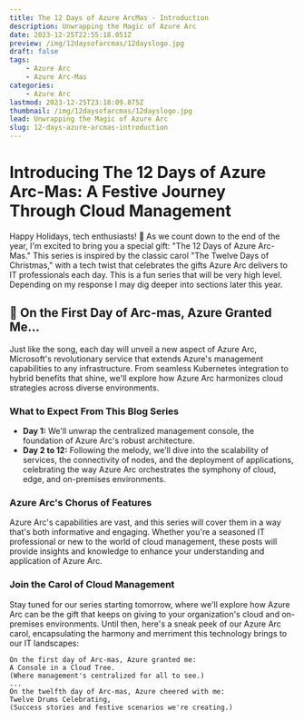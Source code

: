 ```yaml
---
title: The 12 Days of Azure ArcMas - Introduction
description: Unwrapping the Magic of Azure Arc
date: 2023-12-25T22:55:18.051Z
preview: /img/12daysofarcmas/12dayslogo.jpg
draft: false
tags:
    - Azure Arc
    - Azure Arc-Mas
categories:
    - Azure Arc
lastmod: 2023-12-25T23:18:09.875Z
thumbnail: /img/12daysofarcmas/12dayslogo.jpg
lead: Unwrapping the Magic of Azure Arc
slug: 12-days-azure-arcmas-introduction
---
```

# Introducing The 12 Days of Azure Arc-Mas: A Festive Journey Through Cloud Management

Happy Holidays, tech enthusiasts! 🎄 As we count down to the end of the year, I'm excited to bring you a special gift: "The 12 Days of Azure Arc-Mas." This series is inspired by the classic carol "The Twelve Days of Christmas," with a tech twist that celebrates the gifts Azure Arc delivers to IT professionals each day. This is a fun series that will be very high level. Depending on my response I may dig deeper into sections later this year.

## 🎵 On the First Day of Arc-mas, Azure Granted Me...
Just like the song, each day will unveil a new aspect of Azure Arc, Microsoft's revolutionary service that extends Azure's management capabilities to any infrastructure. From seamless Kubernetes integration to hybrid benefits that shine, we'll explore how Azure Arc harmonizes cloud strategies across diverse environments.

### What to Expect From This Blog Series
- **Day 1:** We'll unwrap the centralized management console, the foundation of Azure Arc's robust architecture.
- **Day 2 to 12:** Following the melody, we'll dive into the scalability of services, the connectivity of nodes, and the deployment of applications, celebrating the way Azure Arc orchestrates the symphony of cloud, edge, and on-premises environments.

### Azure Arc's Chorus of Features
Azure Arc's capabilities are vast, and this series will cover them in a way that's both informative and engaging. Whether you're a seasoned IT professional or new to the world of cloud management, these posts will provide insights and knowledge to enhance your understanding and application of Azure Arc.

### Join the Carol of Cloud Management
Stay tuned for our series starting tomorrow, where we'll explore how Azure Arc can be the gift that keeps on giving to your organization's cloud and on-premises environments. Until then, here's a sneak peek of our Azure Arc carol, encapsulating the harmony and merriment this technology brings to our IT landscapes:

```plaintext
On the first day of Arc-mas, Azure granted me:
A Console in a Cloud Tree.
(Where management's centralized for all to see.)
...
On the twelfth day of Arc-mas, Azure cheered with me:
Twelve Drums Celebrating,
(Success stories and festive scenarios we're creating.)
